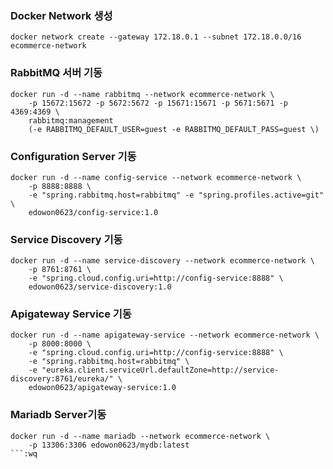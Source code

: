### Docker Network 생성
```
docker network create --gateway 172.18.0.1 --subnet 172.18.0.0/16 ecommerce-network
```

### RabbitMQ 서버 기동
```
docker run -d --name rabbitmq --network ecommerce-network \
    -p 15672:15672 -p 5672:5672 -p 15671:15671 -p 5671:5671 -p 4369:4369 \
    rabbitmq:management
    (-e RABBITMQ_DEFAULT_USER=guest -e RABBITMQ_DEFAULT_PASS=guest \)
```

### Configuration Server 기동
```
docker run -d --name config-service --network ecommerce-network \
    -p 8888:8888 \
    -e "spring.rabbitmq.host=rabbitmq" -e "spring.profiles.active=git" \
    edowon0623/config-service:1.0
```

### Service Discovery 기동
```
docker run -d --name service-discovery --network ecommerce-network \
    -p 8761:8761 \
    -e "spring.cloud.config.uri=http://config-service:8888" \
    edowon0623/service-discovery:1.0
```

### Apigateway Service 기동
```
docker run -d --name apigateway-service --network ecommerce-network \
    -p 8000:8000 \
    -e "spring.cloud.config.uri=http://config-service:8888" \
    -e "spring.rabbitmq.host=rabbitmq" \
    -e "eureka.client.serviceUrl.defaultZone=http://service-discovery:8761/eureka/" \
    edowon0623/apigateway-service:1.0
```

### Mariadb Server기동
```
docker run -d --name mariadb --network ecommerce-network \
    -p 13306:3306 edowon0623/mydb:latest
```:wq

